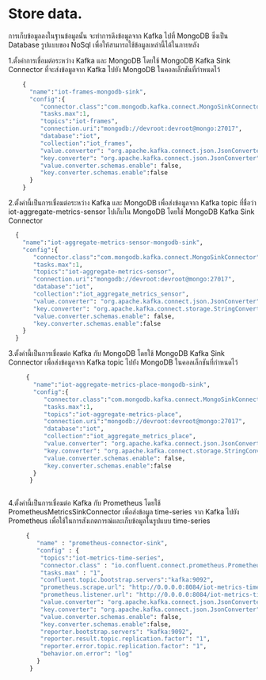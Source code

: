 # Store data.
การเก็บข้อมูลลงในฐานข้อมูลนั้น จะทำการดึงข้อมูลจาก Kafka ไปที่ MongoDB ซึ่งเป็น Database รูปแบบของ NoSql เพื่อให้สามารถใช้ข้อมูลเหล่านี้ได้ในภายหลัง




1.ตั้งค่าการเชื่อมต่อระหว่าง Kafka และ MongoDB โดยใช้ MongoDB Kafka Sink Connector ที่จะส่งข้อมูลจาก Kafka ไปยัง MongoDB ในคอลเล็กชันที่กำหนดไว้

 ```python
     {
       "name":"iot-frames-mongodb-sink",
       "config":{
          "connector.class":"com.mongodb.kafka.connect.MongoSinkConnector",
          "tasks.max":1,
          "topics":"iot-frames",
          "connection.uri":"mongodb://devroot:devroot@mongo:27017",
          "database":"iot",
          "collection":"iot_frames",
          "value.converter": "org.apache.kafka.connect.json.JsonConverter",
          "key.converter": "org.apache.kafka.connect.json.JsonConverter",
          "value.converter.schemas.enable": false,
          "key.converter.schemas.enable":false
       }
     }

   ```

2.ตั้งค่านี้เป็นการเชื่อมต่อระหว่าง Kafka และ MongoDB เพื่อส่งข้อมูลจาก Kafka topic ที่ชื่อว่า iot-aggregate-metrics-sensor ไปเก็บใน MongoDB โดยใช้ MongoDB Kafka Sink Connector

   ```python
     {
       "name":"iot-aggregate-metrics-sensor-mongodb-sink",
       "config":{
          "connector.class":"com.mongodb.kafka.connect.MongoSinkConnector",
          "tasks.max":1,
          "topics":"iot-aggregate-metrics-sensor",
          "connection.uri":"mongodb://devroot:devroot@mongo:27017",
          "database":"iot",
          "collection":"iot_aggregate_metrics_sensor",
          "value.converter": "org.apache.kafka.connect.json.JsonConverter",
          "key.converter": "org.apache.kafka.connect.storage.StringConverter",
          "value.converter.schemas.enable": false,
          "key.converter.schemas.enable":false
       }
     }
   
   ```

3.ตั้งค่านี้เป็นการเชื่อมต่อ Kafka กับ MongoDB โดยใช้ MongoDB Kafka Sink Connector เพื่อส่งข้อมูลจาก Kafka topic ไปยัง MongoDB ในคอลเล็กชันที่กำหนดไว้

```python
     {
       "name":"iot-aggregate-metrics-place-mongodb-sink",
       "config":{
          "connector.class":"com.mongodb.kafka.connect.MongoSinkConnector",
          "tasks.max":1,
          "topics":"iot-aggregate-metrics-place",
          "connection.uri":"mongodb://devroot:devroot@mongo:27017",
          "database":"iot",
          "collection":"iot_aggregate_metrics_place",
          "value.converter": "org.apache.kafka.connect.json.JsonConverter",
          "key.converter": "org.apache.kafka.connect.storage.StringConverter",
          "value.converter.schemas.enable": false,
          "key.converter.schemas.enable":false
       }
      }
   
   ```

4.ตั้งค่านี้เป็นการเชื่อมต่อ Kafka กับ Prometheus โดยใช้ PrometheusMetricsSinkConnector เพื่อส่งข้อมูล time-series จาก Kafka ไปยัง Prometheus เพื่อใช้ในการสังเกตการณ์และเก็บข้อมูลในรูปแบบ time-series

```python
     {
        "name" : "prometheus-connector-sink",
        "config" : {
         "topics":"iot-metrics-time-series",
         "connector.class" : "io.confluent.connect.prometheus.PrometheusMetricsSinkConnector",
         "tasks.max" : "1",
         "confluent.topic.bootstrap.servers":"kafka:9092",
         "prometheus.scrape.url": "http://0.0.0.0:8084/iot-metrics-time-series",
         "prometheus.listener.url": "http://0.0.0.0:8084/iot-metrics-time-series",
         "value.converter": "org.apache.kafka.connect.json.JsonConverter",
         "key.converter": "org.apache.kafka.connect.json.JsonConverter",
         "value.converter.schemas.enable": false,
         "key.converter.schemas.enable":false,
         "reporter.bootstrap.servers": "kafka:9092",
         "reporter.result.topic.replication.factor": "1",
         "reporter.error.topic.replication.factor": "1",
         "behavior.on.error": "log"
        }
      }
